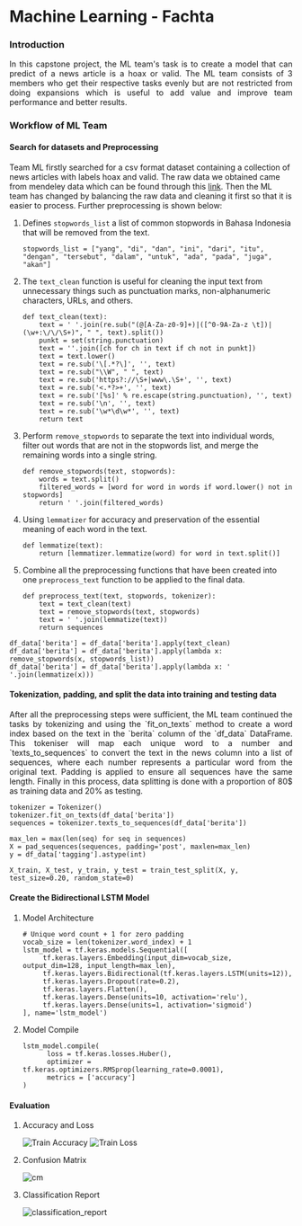 # Machine Learning - Fachta
<div align="justify">
  <h3>Introduction</h3>
  In this capstone project, the ML team's task is to create a model that can predict of a news article is a hoax or valid. The ML team consists of 3 members who get their respective tasks evenly but are not restricted from doing expansions which is useful to add value and improve team performance and better results.
</div>

### Workflow of ML Team
#### Search for datasets and Preprocessing
Team ML firstly searched for a csv format dataset containing a collection of news articles with labels hoax and valid. The raw data we obtained came from mendeley data which can be found through this [link](https://data.mendeley.com/datasets/p3hfgr5j3m/1). Then the ML team has changed by balancing the raw data and cleaning it first so that it is easier to process. Further preprocessing is shown below:
  
   1. Defines `stopwords_list` a list of common stopwords in Bahasa Indonesia that will be removed from the text.
      ```
      stopwords_list = ["yang", "di", "dan", "ini", "dari", "itu", "dengan", "tersebut", "dalam", "untuk", "ada", "pada", "juga", "akan"]
      ```
   2. The `text_clean` function is useful for cleaning the input text from unnecessary things such as punctuation marks, non-alphanumeric characters, URLs, and others.
      ```
      def text_clean(text):
          text = ' '.join(re.sub("(@[A-Za-z0-9]+)|([^0-9A-Za-z \t])|(\w+:\/\/\S+)", " ", text).split())
          punkt = set(string.punctuation)
          text = ''.join([ch for ch in text if ch not in punkt])
          text = text.lower()
          text = re.sub('\[.*?\]', '', text)
          text = re.sub("\\W", " ", text)
          text = re.sub('https?://\S+|www\.\S+', '', text)
          text = re.sub('<.*?>+', '', text)
          text = re.sub('[%s]' % re.escape(string.punctuation), '', text)
          text = re.sub('\n', '', text)
          text = re.sub('\w*\d\w*', '', text)
          return text
      ```
  3. Perform `remove_stopwords` to separate the text into individual words, filter out words that are not in the stopwords list, and merge the remaining words into a single string.
     ```
     def remove_stopwords(text, stopwords):
         words = text.split()
         filtered_words = [word for word in words if word.lower() not in stopwords]
         return ' '.join(filtered_words)
     ```
  4. Using `lemmatizer` for accuracy and preservation of the essential meaning of each word in the text.
     ```
     def lemmatize(text):
         return [lemmatizer.lemmatize(word) for word in text.split()]
     ``` 
  6. Combine all the preprocessing functions that have been created into one `preprocess_text` function to be applied to the final data.
     ```
     def preprocess_text(text, stopwords, tokenizer):
         text = text_clean(text)
         text = remove_stopwords(text, stopwords)
         text = ' '.join(lemmatize(text))
         return sequences
    df_data['berita'] = df_data['berita'].apply(text_clean)
    df_data['berita'] = df_data['berita'].apply(lambda x: remove_stopwords(x, stopwords_list))
    df_data['berita'] = df_data['berita'].apply(lambda x: ' '.join(lemmatize(x)))  
    
#### Tokenization, padding, and split the data into training and testing data
<div align="justify">
  After all the preprocessing steps were sufficient, the ML team continued the tasks by tokenizing and using the `fit_on_texts` method to create a word index based on the text in the `berita` column of the `df_data` DataFrame. This tokeniser will map each unique word to a number and `texts_to_sequences` to convert the text in the news column into a list of sequences, where each number represents a particular word from the original text. Padding is applied to ensure all sequences have the same length. Finally in this process, data splitting is done with a proportion of 80$ as training data and 20% as testing.
</div>

```
tokenizer = Tokenizer()
tokenizer.fit_on_texts(df_data['berita'])
sequences = tokenizer.texts_to_sequences(df_data['berita'])
```
```
max_len = max(len(seq) for seq in sequences)
X = pad_sequences(sequences, padding='post', maxlen=max_len)
y = df_data['tagging'].astype(int)
```
```
X_train, X_test, y_train, y_test = train_test_split(X, y, test_size=0.20, random_state=0)
```
#### Create the Bidirectional LSTM Model
  1. Model Architecture
     ```
     # Unique word count + 1 for zero padding
     vocab_size = len(tokenizer.word_index) + 1
     lstm_model = tf.keras.models.Sequential([
          tf.keras.layers.Embedding(input_dim=vocab_size, output_dim=128, input_length=max_len),
          tf.keras.layers.Bidirectional(tf.keras.layers.LSTM(units=12)),
          tf.keras.layers.Dropout(rate=0.2),
          tf.keras.layers.Flatten(),
          tf.keras.layers.Dense(units=10, activation='relu'),
          tf.keras.layers.Dense(units=1, activation='sigmoid')
     ], name='lstm_model')
     ```
  2. Model Compile
     ```
     lstm_model.compile(
           loss = tf.keras.losses.Huber(),
           optimizer = tf.keras.optimizers.RMSprop(learning_rate=0.0001),
           metrics = ['accuracy']
     )
     ```
#### Evaluation
  1. Accuracy and Loss

     ![Train Accuracy](https://drive.google.com/uc?export=view&id=1-maYCVOPmqi6H-xGr62ptOHRolMszJdF)
     ![Train Loss](https://drive.google.com/uc?export=view&id=11sP1AFvcdDUbuHFfB_hGMGKBbG9PAZ4q)
     
  2. Confusion Matrix
     
     ![cm](https://drive.google.com/uc?export=view&id=1Tl5wO-bsfHT0v_BjpCSFrHqFRVAZE7b1)
     
  3. Classification Report

     ![classification_report](https://drive.google.com/uc?export=view&id=1aLpJ--5uFDF4e7loZmMDZ20IhLs0rEWU)
